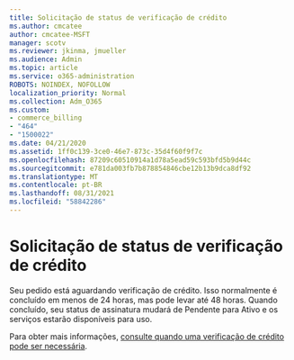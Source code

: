 ```yaml
---
title: Solicitação de status de verificação de crédito
ms.author: cmcatee
author: cmcatee-MSFT
manager: scotv
ms.reviewer: jkinma, jmueller
ms.audience: Admin
ms.topic: article
ms.service: o365-administration
ROBOTS: NOINDEX, NOFOLLOW
localization_priority: Normal
ms.collection: Adm_O365
ms.custom:
- commerce_billing
- "464"
- "1500022"
ms.date: 04/21/2020
ms.assetid: 1ff0c139-3ce0-46e7-873c-35d4f60f9f7c
ms.openlocfilehash: 87209c60510914a1d78a5ead59c593bfd5b9d44c
ms.sourcegitcommit: e781da003fb7b878854846cbe12b13b9dca8df92
ms.translationtype: MT
ms.contentlocale: pt-BR
ms.lasthandoff: 08/31/2021
ms.locfileid: "58842286"
---
```

# <a name="credit-check-status-request"></a>Solicitação de status de verificação de crédito

Seu pedido está aguardando verificação de crédito. Isso normalmente é concluído em menos de 24 horas, mas pode levar até 48 horas. Quando concluído, seu status de assinatura mudará de Pendente para Ativo e os serviços estarão disponíveis para uso.

Para obter mais informações, [consulte quando uma verificação de crédito pode ser necessária](https://docs.microsoft.com/microsoft-365/commerce/billing-and-payments/pay-for-your-subscription#pay-by-invoice-check-or-eft).
